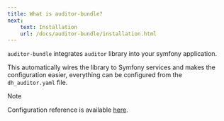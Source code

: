 ```yaml
---
title: What is auditor-bundle?
next:
    text: Installation
    url: /docs/auditor-bundle/installation.html
---
```


`auditor-bundle` integrates `auditor` library into your symfony application.

This automatically wires the library to Symfony services and makes the configuration easier, 
everything can be configured from the `dh_auditor.yaml` file.

<div class="note note-info" role="alert">
  <p class="note-title">Note</p>
  <p class="note-desc">Configuration reference is available <a href="configuration/reference.html">here</a>.</p>
</div>

